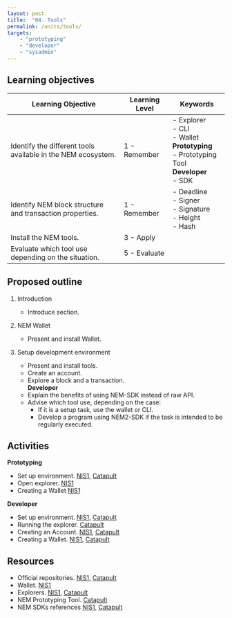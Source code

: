 ```yaml
---
layout: post
title:  "04. Tools"
permalink: /units/tools/
targets: 
    - "prototyping"
    - "developer"
    - "sysadmin"
---
```


## Learning objectives

| Learning Objective | Learning Level | Keywords |
| --- | --- | --- |
| Identify the different tools available in the NEM ecosystem. | 1 - Remember | - Explorer <br> - CLI <br> - Wallet <br> **Prototyping** <br> - Prototyping Tool <br> **Developer** <br> - SDK |
| Identify NEM block structure and transaction properties. | 1 - Remember | - Deadline <br> - Signer <br> - Signature <br> - Height <br> - Hash  |
| Install the NEM tools. | 3 - Apply | |
| Evaluate which tool use depending on the situation. | 5 - Evaluate | | 


## Proposed outline

1. Introduction
    * Introduce section.
2. NEM Wallet
    * Present and install Wallet.

3. Setup development environment
    * Present and install tools.
    * Create an account.
    * Explore a block and a transaction.
    <br>**Developer**
    * Explain the benefits of using NEM-SDK instead of raw API.
    * Advise which tool use, depending on the case: 
        - If it is a setup task, use the wallet or CLI. 
        - Develop a program using NEM2-SDK if the task is intended to be regularly executed.

## Activities

**Prototyping**    

* Set up environment. [NIS1](http://docs.nem.io/en/nanowallet/download-and-open), [Catapult](https://nemtech.github.io/prototyping-tool/overview.html)
* Open explorer. [NIS1](http://docs.nem.io/en/blockexplorers)
* Creating a Wallet [NIS1](http://docs.nem.io/en/nanowallet/creating-a-wallet)

**Developer**                                                                                                                                   
* Set up environment. [NIS1](http://docs.nem.io/en/nem-sdk/nem-sdk-install), [Catapult](https://nemtech.github.io/getting-started/setup-workstation.html)
* Running the explorer. [Catapult](https://github.com/tech-bureau/catapult-service-bootstrap\#starting-with-test-block-explorer)
* Creating an Account. [NIS1](https://nemlibrary.com/documentation/wallet/), [Catapult](https://nemtech.github.io/guides/account/creating-and-opening-an-account.html)
* Creating a Wallet. [NIS1](https://nemlibrary.com/documentation/wallet/), [Catapult](https://nemtech.github.io/guides/account/creating-and-opening-an-account.html)

## Resources

* Official repositories. [NIS1](https://github.com/NEMproject), [Catapult](https://github.com/nemtech)                      
* Wallet. [NIS1](https://nem.io/downloads/) 
* Explorers. [NIS1](http://docs.nem.io/en/blockexplorers), [Catapult](https://github.com/tech-bureau/catapult-service-bootstrap)
* NEM Prototyping Tool. [Catapult](https://nemtech.github.io/prototyping-tool/overview.html)         
* NEM SDKs references [NIS1](https://nem.io/developers/), [Catapult](https://nemtech.github.io/sdk/languages.html)